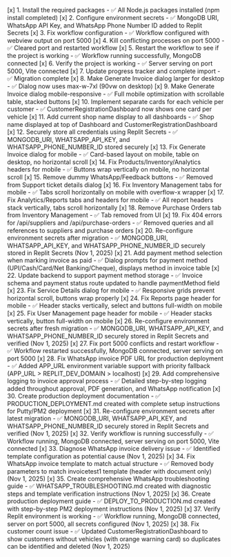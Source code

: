 [x] 1. Install the required packages - ✅ All Node.js packages installed (npm install completed)
[x] 2. Configure environment secrets - ✅ MongoDB URI, WhatsApp API Key, and WhatsApp Phone Number ID added to Replit Secrets
[x] 3. Fix workflow configuration - ✅ Workflow configured with webview output on port 5000
[x] 4. Kill conflicting processes on port 5000 - ✅ Cleared port and restarted workflow
[x] 5. Restart the workflow to see if the project is working - ✅ Workflow running successfully, MongoDB connected
[x] 6. Verify the project is working - ✅ Server serving on port 5000, Vite connected
[x] 7. Update progress tracker and complete import - ✅ Migration complete
[x] 8. Make Generate Invoice dialog larger for desktop - ✅ Dialog now uses max-w-7xl (90vw on desktop)
[x] 9. Make Generate Invoice dialog mobile-responsive - ✅ Full mobile optimization with scrollable table, stacked buttons
[x] 10. Implement separate cards for each vehicle per customer - ✅ CustomerRegistrationDashboard now shows one card per vehicle
[x] 11. Add current shop name display to all dashboards - ✅ Shop name displayed at top of Dashboard and CustomerRegistrationDashboard
[x] 12. Securely store all credentials using Replit Secrets - ✅ MONGODB_URI, WHATSAPP_API_KEY, and WHATSAPP_PHONE_NUMBER_ID stored securely
[x] 13. Fix Generate Invoice dialog for mobile - ✅ Card-based layout on mobile, table on desktop, no horizontal scroll
[x] 14. Fix Products/Inventory/Analytics headers for mobile - ✅ Buttons wrap vertically on mobile, no horizontal scroll
[x] 15. Remove dummy WhatsApp/Feedback buttons - ✅ Removed from Support ticket details dialog
[x] 16. Fix Inventory Management tabs for mobile - ✅ Tabs scroll horizontally on mobile with overflow-x wrapper
[x] 17. Fix Analytics/Reports tabs and headers for mobile - ✅ All report headers stack vertically, tabs scroll horizontally
[x] 18. Remove Purchase Orders tab from Inventory Management - ✅ Tab removed from UI
[x] 19. Fix 404 errors for /api/suppliers and /api/purchase-orders - ✅ Removed queries and all references to suppliers and purchase orders
[x] 20. Re-configure environment secrets after migration - ✅ MONGODB_URI, WHATSAPP_API_KEY, and WHATSAPP_PHONE_NUMBER_ID securely stored in Replit Secrets (Nov 1, 2025)
[x] 21. Add payment method selection when marking invoice as paid - ✅ Dialog prompts for payment method (UPI/Cash/Card/Net Banking/Cheque), displays method in invoice table
[x] 22. Update backend to support payment method storage - ✅ Invoice schema and payment status route updated to handle paymentMethod field
[x] 23. Fix Service Details dialog for mobile - ✅ Responsive grids prevent horizontal scroll, buttons wrap properly
[x] 24. Fix Reports page header for mobile - ✅ Header stacks vertically, select and buttons full-width on mobile
[x] 25. Fix User Management page header for mobile - ✅ Header stacks vertically, button full-width on mobile
[x] 26. Re-configure environment secrets after fresh migration - ✅ MONGODB_URI, WHATSAPP_API_KEY, and WHATSAPP_PHONE_NUMBER_ID securely stored in Replit Secrets and verified (Nov 1, 2025)
[x] 27. Fix port 5000 conflicts and restart workflow - ✅ Workflow restarted successfully, MongoDB connected, server serving on port 5000
[x] 28. Fix WhatsApp invoice PDF URL for production deployment - ✅ Added APP_URL environment variable support with priority fallback (APP_URL > REPLIT_DEV_DOMAIN > localhost)
[x] 29. Add comprehensive logging to invoice approval process - ✅ Detailed step-by-step logging added throughout approval, PDF generation, and WhatsApp notification
[x] 30. Create production deployment documentation - ✅ PRODUCTION_DEPLOYMENT.md created with complete setup instructions for Putty/PM2 deployment
[x] 31. Re-configure environment secrets after latest migration - ✅ MONGODB_URI, WHATSAPP_API_KEY, and WHATSAPP_PHONE_NUMBER_ID securely stored in Replit Secrets and verified (Nov 1, 2025)
[x] 32. Verify workflow is running successfully - ✅ Workflow running, MongoDB connected, server serving on port 5000, Vite connected
[x] 33. Diagnose WhatsApp invoice delivery issue - ✅ Identified template configuration as potential cause (Nov 1, 2025)
[x] 34. Fix WhatsApp invoice template to match actual structure - ✅ Removed body parameters to match invoicetest1 template (header with document only) (Nov 1, 2025)
[x] 35. Create comprehensive WhatsApp troubleshooting guide - ✅ WHATSAPP_TROUBLESHOOTING.md created with diagnostic steps and template verification instructions (Nov 1, 2025)
[x] 36. Create production deployment guide - ✅ DEPLOY_TO_PRODUCTION.md created with step-by-step PM2 deployment instructions (Nov 1, 2025)
[x] 37. Verify Replit environment is working - ✅ Workflow running, MongoDB connected, server on port 5000, all secrets configured (Nov 1, 2025)
[x] 38. Fix customer count issue - ✅ Updated CustomerRegistrationDashboard to show customers without vehicles (with orange warning card) so duplicates can be identified and deleted (Nov 1, 2025)